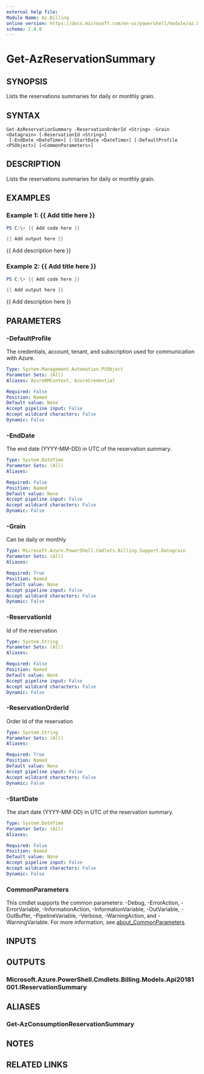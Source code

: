 ```yaml
---
external help file:
Module Name: Az.Billing
online version: https://docs.microsoft.com/en-us/powershell/module/az.billing/get-azreservationsummary
schema: 2.0.0
---
```


# Get-AzReservationSummary

## SYNOPSIS
Lists the reservations summaries for daily or monthly grain.

## SYNTAX

```
Get-AzReservationSummary -ReservationOrderId <String> -Grain <Datagrain> [-ReservationId <String>]
 [-EndDate <DateTime>] [-StartDate <DateTime>] [-DefaultProfile <PSObject>] [<CommonParameters>]
```

## DESCRIPTION
Lists the reservations summaries for daily or monthly grain.

## EXAMPLES

### Example 1: {{ Add title here }}
```powershell
PS C:\> {{ Add code here }}

{{ Add output here }}
```

{{ Add description here }}

### Example 2: {{ Add title here }}
```powershell
PS C:\> {{ Add code here }}

{{ Add output here }}
```

{{ Add description here }}

## PARAMETERS

### -DefaultProfile
The credentials, account, tenant, and subscription used for communication with Azure.

```yaml
Type: System.Management.Automation.PSObject
Parameter Sets: (All)
Aliases: AzureRMContext, AzureCredential

Required: False
Position: Named
Default value: None
Accept pipeline input: False
Accept wildcard characters: False
Dynamic: False
```

### -EndDate
The end date (YYYY-MM-DD) in UTC of the reservation summary.

```yaml
Type: System.DateTime
Parameter Sets: (All)
Aliases:

Required: False
Position: Named
Default value: None
Accept pipeline input: False
Accept wildcard characters: False
Dynamic: False
```

### -Grain
Can be daily or monthly

```yaml
Type: Microsoft.Azure.PowerShell.Cmdlets.Billing.Support.Datagrain
Parameter Sets: (All)
Aliases:

Required: True
Position: Named
Default value: None
Accept pipeline input: False
Accept wildcard characters: False
Dynamic: False
```

### -ReservationId
Id of the reservation

```yaml
Type: System.String
Parameter Sets: (All)
Aliases:

Required: False
Position: Named
Default value: None
Accept pipeline input: False
Accept wildcard characters: False
Dynamic: False
```

### -ReservationOrderId
Order Id of the reservation

```yaml
Type: System.String
Parameter Sets: (All)
Aliases:

Required: True
Position: Named
Default value: None
Accept pipeline input: False
Accept wildcard characters: False
Dynamic: False
```

### -StartDate
The start date (YYYY-MM-DD) in UTC of the reservation summary.

```yaml
Type: System.DateTime
Parameter Sets: (All)
Aliases:

Required: False
Position: Named
Default value: None
Accept pipeline input: False
Accept wildcard characters: False
Dynamic: False
```

### CommonParameters
This cmdlet supports the common parameters: -Debug, -ErrorAction, -ErrorVariable, -InformationAction, -InformationVariable, -OutVariable, -OutBuffer, -PipelineVariable, -Verbose, -WarningAction, and -WarningVariable. For more information, see [about_CommonParameters](http://go.microsoft.com/fwlink/?LinkID=113216).

## INPUTS

## OUTPUTS

### Microsoft.Azure.PowerShell.Cmdlets.Billing.Models.Api20181001.IReservationSummary

## ALIASES

### Get-AzConsumptionReservationSummary

## NOTES

## RELATED LINKS

